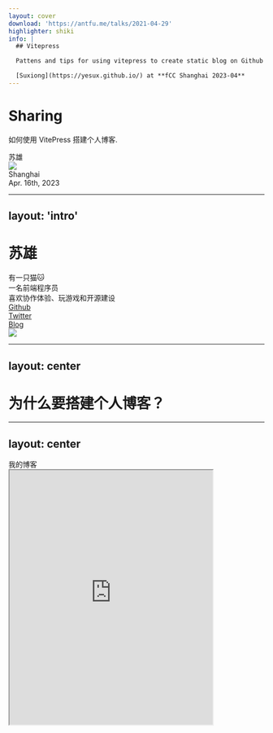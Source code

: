 ```yaml
---
layout: cover
download: 'https://antfu.me/talks/2021-04-29'
highlighter: shiki
info: |
  ## Vitepress

  Pattens and tips for using vitepress to create static blog on Github page.

  [Suxiong](https://yesux.github.io/) at **fCC Shanghai 2023-04**
---
```


# Sharing

如何使用 VitePress 搭建个人博客.

<div class="uppercase text-sm tracking-widest">
苏雄
</div>

<div class="abs-bl mx-14 my-12 flex">
  <img src="https://d33wubrfki0l68.cloudfront.net/774b60156d8f103170dc66f3ad10310941114653/da262/img/fcc_secondary_large.svg" class="h-8">
  <div class="ml-5 flex flex-col text-left">
    <div>Shanghai</div>
    <div class="text-sm opacity-50">Apr. 16th, 2023</div>
  </div>
</div>

---
layout: 'intro'
---

# 苏雄

<div class="leading-8 opacity-80">
有一只猫🐱<br>
一名前端程序员<br>
喜欢协作体验、玩游戏和开源建设<br>
</div>

<div class="my-10 grid grid-cols-[40px,1fr] w-min gap-y-4">
  <ri-github-line class="opacity-50"/>
  <div><a href="https://github.com/YeSuX" target="_blank">Github</a></div>
  <ri-twitter-line class="opacity-50"/>
  <div><a href="https://twitter.com/YeSuX1998" target="_blank">Twitter</a></div>
  <ri-user-3-line class="opacity-50"/>
  <div><a href="https://yesux.github.io/" target="_blank">Blog</a></div>
</div>

<img src="https://avatars.githubusercontent.com/u/44074974?v=4" class="rounded-full w-40 abs-tr mt-16 mr-12"/>

---
layout: center
---

# 为什么要搭建个人博客？


---
layout: center
---

<div class="flex content-around items-center">
  <div class="mr-10px">
    <div class="text-center text-lg">我的博客</div>
    <iframe class="rounded-lg border-solid border" src="https://yesux.github.io/"
        width="400px" height="500"/>
  </div>
  <div>
  <div class="mb-20px">- 个人博客可以促进个人成长和自我反思，增加自我认知。</div>
  <div class="mb-20px">- 个人博客可以成为个人品牌的代表，增加自己的影响力和信任度。</div>
  <div>- 个人博客可以为个人提供更多的机会和平台，展示自己的才华与能力。</div>
  </div>
</div>

---
layout: center
---

# 如何搭建

---

# 一. Github
<v-clicks>

1. 注册GitHub账号。

2. 在 GitHub 上创建一个新的仓库，并将其命名为 `<username>.github.io`，其中 `<username>` 是你的 GitHub 用户名。

3. 新建`gh-pages`分支，并指定由该分支build你的Github Pages site。
![iENjay.png](https://i.328888.xyz/2023/04/16/iENjay.png)
</v-clicks>

---

<v-clicks>

4. 给机器人自动部署的权限。
[![iENRAF.png](https://i.328888.xyz/2023/04/16/iENRAF.png)](https://imgloc.com/i/iENRAF)
![iENcrH.png](https://i.328888.xyz/2023/04/16/iENcrH.png)

5. 在本地克隆新建的 GitHub 仓库。
</v-clicks>

---

# 二. Vitepress

1. 安装`node.js`和`npm`。

2. 安装`vitepress`。

```shell
npm install -D vitepress
```

3. 创建一个名为 `index.md` 的文件，这将是你的博客首页。

4. 创建一个名为 `.vitepress` 的文件夹，并在其中创建一个 `config.ts` 文件。该文件是你的博客的配置文件，你需要在其中设置博客的标题、描述、主题等信息。

---

5. 在 `.vitepress` 的文件夹下，创建一个 `theme/index.ts` 文件。该文件是主题配置文件，你可以在该文件中自定义主题，并且该文件将vue实例暴露出来，你可以绑定相关的vue插件。

```ts
import DefaultTheme from 'vitepress/theme'
// 一个vue组件库
import naive from 'naive-ui'

export default {
  ...DefaultTheme,
  enhanceApp({ app }) {
    // 将组件库绑定到vue实例中
    app.use(naive)
  },
}
```

6. 创建一个名为 blog 的文件夹，用于存储你的博客文章。在 blog 文件夹中创建一个名为 hello-world.md 的文件，并在其中写入你的第一篇博客文章。并在`.vitepress/config.ts`中配置相应的路由导航。

```ts
export default defineConfig({
  themeConfig: {
    nav: [
      { text: 'Blog', link: '/blog/', activeMatch: '/blog/' }
    ]
  }
})
```

---

7. 在命令行中使用以下命令启动 VitePress：

```shell
cd <path/to/your/repo>
vitepress dev
```

8. 在浏览器中打开 http://localhost:3000，你将看到你的博客主页和第一篇博客文章。可以通过修改 `index.md` 和 `hello-world.md` 中的内容来修改博客。

---

# 自动化部署

1. 创建一个 `.github/workflows/deploy.yml` 文件。

<div class="overflow-y-scroll h-sm">

```yml 
name: Deploy

on:
  push:
    branches:
      - master

jobs:
  deploy:
    runs-on: ubuntu-latest
    steps:
      - uses: actions/checkout@v3
        with:
          fetch-depth: 0
      - uses: actions/setup-node@v3
        with:
          node-version: 16
          cache: yarn
      - run: yarn install --frozen-lockfile

      - name: Build
        run: yarn build

      - name: Deploy
        uses: peaceiris/actions-gh-pages@v3
        with:
          github_token: ${{ secrets.GITHUB_TOKEN }}
          publish_dir: .vitepress/dist
          # cname: example.com # if wanna deploy to custom domain
```
</div>

---
layout: center
---

# 结语

希望这个简单的步骤可以帮助你快速搭建个人博客，期待看到你的作品！
